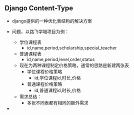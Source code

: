 ## Django Content-Type
- django提供的一种优化表结构的解决方案

- 问题，以路飞学城项目为例：
	- 学位课程表
		- id,name,period,scholarship,special_teacher
	- 普通课程表
		- id,name,period,level,order,status
	- 现在为两种课程制定价格策略，通常的思路是新建两张表
		- 学位课程价格策略
			- id,学位课程id,时长,价格
		- 普通课程价格策略
			- id,普通课程id,时长,价格
	- 需求总结：
		- 多张不同表都有相同的额外需求
- 


